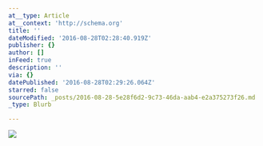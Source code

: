 ```yaml
---
at__type: Article
at__context: 'http://schema.org'
title: ''
dateModified: '2016-08-28T02:28:40.919Z'
publisher: {}
author: []
inFeed: true
description: ''
via: {}
datePublished: '2016-08-28T02:29:26.064Z'
starred: false
sourcePath: _posts/2016-08-28-5e28f6d2-9c73-46da-aab4-e2a375273f26.md
_type: Blurb

---
```

![](https://the-grid-user-content.s3-us-west-2.amazonaws.com/c0c6e632-92df-47fd-b49c-b52ba190cdd8.jpg)